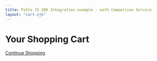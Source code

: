 ```yaml
---
title: Pikle JS SDK Integration example - with Comparison Service
layout: "cart.njk"
---
```


<h1>
  Your Shopping Cart
</h1>
<div>
  <a href="{{ '/' | url }}">Continue Shopping</a>
</div>